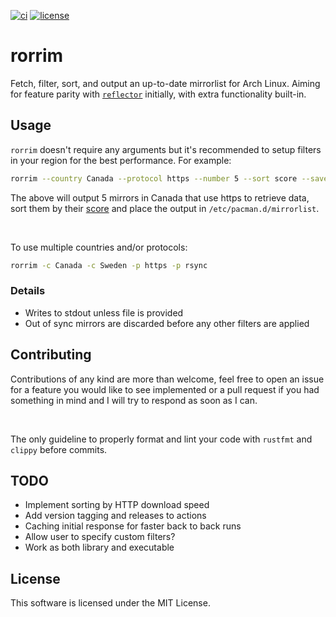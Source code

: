 [![ci](https://github.com/kbujari/rorrim/actions/workflows/ci.yml/badge.svg?branch=main)](https://github.com/kbujari/rorrim/actions/workflows/ci.yml) [![license](https://img.shields.io/github/license/kbujari/kleidi.ca)](https://opensource.org/licenses/MIT)

# rorrim

Fetch, filter, sort, and output an up-to-date mirrorlist for Arch Linux. Aiming for feature parity with [`reflector`](https://wiki.archlinux.org/title/Reflector) initially, with extra functionality built-in.

## Usage

`rorrim` doesn't require any arguments but it's recommended to setup filters in your region for the best performance. For example:

```sh
rorrim --country Canada --protocol https --number 5 --sort score --save /etc/pacman.d/mirrorlist
```

The above will output 5 mirrors in Canada that use https to retrieve data, sort them by their [score](https://archlinux.org/mirrors/status/) and place the output in `/etc/pacman.d/mirrorlist`.

<br>

To use multiple countries and/or protocols:

```sh
rorrim -c Canada -c Sweden -p https -p rsync
```

### Details

- Writes to stdout unless file is provided
- Out of sync mirrors are discarded before any other filters are applied

## Contributing

Contributions of any kind are more than welcome, feel free to open an issue for a feature you would like to see implemented or a pull request if you had something in mind and I will try to respond as soon as I can.

<br>

The only guideline to properly format and lint your code with `rustfmt` and `clippy` before commits.

## TODO

- Implement sorting by HTTP download speed
- Add version tagging and releases to actions
- Caching initial response for faster back to back runs
- Allow user to specify custom filters?
- Work as both library and executable

## License

This software is licensed under the MIT License.
